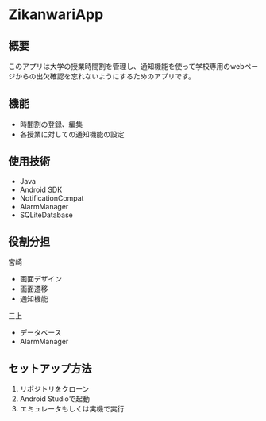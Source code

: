 # ZikanwariApp

## 概要
このアプリは大学の授業時間割を管理し、通知機能を使って学校専用のwebページからの出欠確認を忘れないようにするためのアプリです。

## 機能
- 時間割の登録、編集
- 各授業に対しての通知機能の設定

## 使用技術
- Java
- Android SDK
- NotificationCompat
- AlarmManager
- SQLiteDatabase

## 役割分担
宮崎
- 画面デザイン
- 画面遷移
- 通知機能

三上
- データベース
- AlarmManager

## セットアップ方法
1. リポジトリをクローン
2. Android Studioで起動
3. エミュレータもしくは実機で実行
